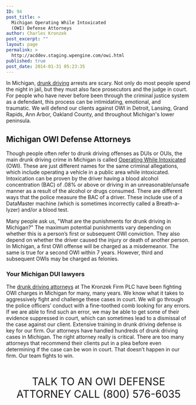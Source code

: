 ```yaml
---
ID: 94
post_title: >
  Michigan Operating While Intoxicated
  (OWI) Defense Attorneys
author: Charles Kronzek
post_excerpt: ""
layout: page
permalink: >
  http://acddev.staging.wpengine.com/owi.html
published: true
post_date: 2014-01-31 05:23:35
---
```

In Michigan, <a href="http://acddev.staging.wpengine.com/drunk-driving.html">drunk driving</a> arrests are scary. Not only do most people spend the night in jail, but they must also face prosecutors and the judge in court. For people who have never before been through the criminal justice system as a defendant, this process can be intimidating, emotional, and traumatic. We will defend our clients against OWI in Detroit, Lansing, Grand Rapids, Ann Arbor, Oakland County, and throughout Michigan's lower peninsula.
<h2>Michigan OWI Defense Attorneys</h2>
Though people often refer to drunk driving offenses as DUIs or OUIs, the main drunk driving crime in Michigan is called <a href="http://www.windrunkdriving.com/michigan-drunk-driving-misdemeanors.html" target="_blank">Operating While Intoxicated</a> (OWI). These are just different names for the same criminal allegations, which include operating a vehicle in a public area while intoxicated. Intoxication can be proven by the driver having a blood alcohol concentration (BAC) of .08% or above or driving in an unreasonable/unsafe manner as a result of the alcohol or drugs consumed. There are different ways that the police measure the BAC of a driver. These include use of a DataMaster machine (which is sometimes incorrectly called a Breath-a-lyzer) and/or a blood test.

Many people ask us, "What are the punishments for drunk driving in Michigan?" The maximum potential punishments vary depending on whether this is a person’s first or subsequent OWI conviction. They also depend on whether the driver caused the injury or death of another person. In Michigan, a first OWI offense will be charged as a misdemeanor. The same is true for a second OWI within 7 years. However, third and subsequent OWIs may be charged as felonies.
<h3>Your Michigan DUI lawyers</h3>
The <a href="http://www.windrunkdriving.com/" target="_blank">drunk driving attorneys</a> at The Kronzek Firm PLC have been fighting OWI charges in Michigan for many, many years. We know what it takes to aggressively fight and challenge these cases in court. We will go through the police officers’ conduct with a fine-toothed comb looking for any errors. If we are able to find such an error, we may be able to get some of their evidence suppressed in court, which can sometimes lead to a dismissal of the case against our client. Extensive training in drunk driving defense is key for our firm. Our attorneys have handled hundreds of drunk driving cases in Michigan. The right attorney really is critical. There are too many attorneys that recommend their clients put in a plea before even determining if the case can be won in court. That doesn’t happen in our firm. Our team fights to win.

&nbsp;

<center><span style="font-size: 200%;">
TALK TO AN OWI DEFENSE ATTORNEY
CALL (800) 576-6035 </span></center>